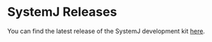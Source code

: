 # SystemJ Releases
You can find the latest release of the SystemJ development kit [here](https://github.com/hjparker/systemj-release/releases).
